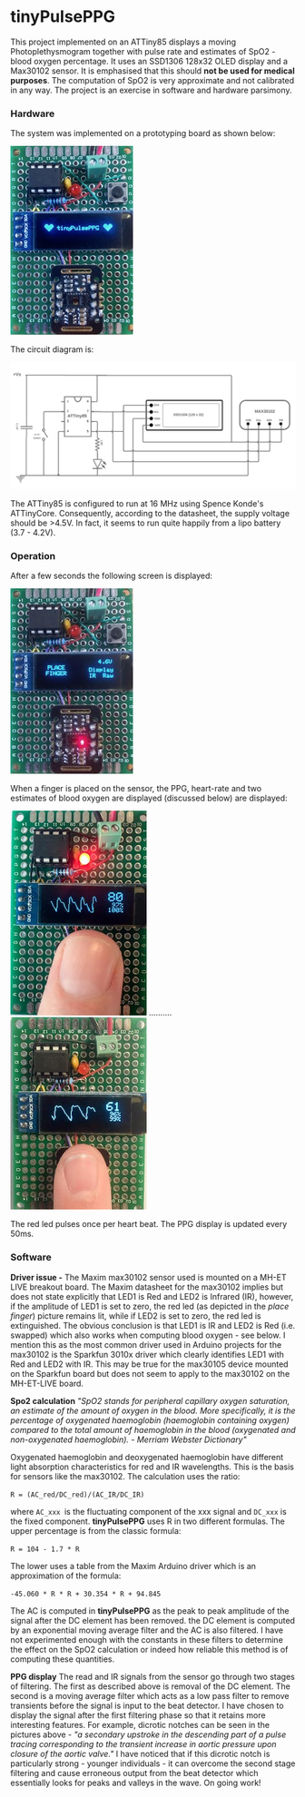 # tinyPulsePPG

This project implemented on an ATTiny85 displays a moving Photoplethysmogram together with pulse rate and estimates of SpO2 - blood oxygen percentage. It uses an SSD1306 128x32 OLED display and a Max30102 sensor. It is emphasised that this should **not be used for medical purposes**. The computation of SpO2 is very approximate and not calibrated in any way. The project is an exercise in software and hardware parsimony.

### Hardware
The system was implemented on a prototyping board as shown below:

![image](image/first.jpg)

The circuit diagram is:

![image](image/circuit.jpeg)

The ATTiny85 is configured to run at 16 MHz using Spence Konde's ATTinyCore. Consequently, according to the datasheet, the supply voltage should be >4.5V. In fact, it seems to run quite happily from a lipo battery (3.7 - 4.2V).

### Operation

After a few seconds the following screen is displayed:

![image](image/place_finger.jpg)

When a finger is placed on the sensor, the PPG, heart-rate and two estimates of blood oxygen are displayed (discussed below)  are displayed:

![image](image/finger1.jpg) ..........  ![image](image/finger2.jpg)

The red led pulses once per heart beat. The PPG display is updated every 50ms.

### Software

**Driver issue -** The Maxim max30102 sensor used is mounted on a MH-ET LIVE breakout board. The Maxim datasheet for the max30102 implies but does not state explicitly that LED1 is Red and LED2 is Infrared (IR), however, if the amplitude of LED1 is set to zero, the red led (as depicted in the *place finger*) picture remains lit, while if LED2 is set to zero, the red led is extinguished. The obvious conclusion is that LED1 is IR and LED2 is Red (i.e. swapped) which also works when computing blood oxygen - see below. I mention this as the most common driver used in Arduino projects for the max30102 is the Sparkfun 3010x driver which clearly identifies LED1 with Red and LED2 with IR. This may be true for the max30105 device mounted on the Sparkfun board but does not seem to apply to the max30102 on the MH-ET-LIVE board. 

**Spo2 calculation** *"SpO2 stands for peripheral capillary oxygen saturation, an estimate of the amount of oxygen in the blood. More specifically, it is the percentage of oxygenated haemoglobin (haemoglobin containing oxygen) compared to the total amount of haemoglobin in the blood (oxygenated and non-oxygenated haemoglobin). - Merriam Webster Dictionary"* 

Oxygenated haemoglobin and deoxygenated haemoglobin have different light absorption characteristics for red and IR wavelengths. This is the basis for sensors like the max30102. The calculation uses the ratio:

`R = (AC_red/DC_red)/(AC_IR/DC_IR)`

where `AC_xxx `is the fluctuating component of the xxx signal and `DC_xxx` is the fixed component. **tinyPulsePPG** uses R in two different formulas. The upper percentage is from the classic formula:

`R = 104 - 1.7 * R`

The lower uses a table from the Maxim Arduino driver which is an approximation of the formula:

`-45.060 * R * R + 30.354 * R + 94.845`

The AC is computed in **tinyPulsePPG** as the peak to peak amplitude of the signal after the DC element has been removed.  the DC element is computed by an exponential moving average filter and the AC is also filtered. I have not experimented enough with the constants in these filters to determine the effect on the SpO2 calculation or indeed how reliable this method is of computing these quantities.

**PPG display** The read and IR signals from the sensor go through two stages of filtering. The first as described above is removal of the DC element. The second is a moving average filter which acts as a low pass filter to remove transients before the signal is input to the beat detector. I have chosen to display the signal after the first filtering phase so that it retains more interesting features. For example, dicrotic notches can be seen in the pictures above - *"a secondary upstroke in the descending part of a pulse tracing corresponding to the transient increase in aortic pressure upon closure of the aortic valve."*
I have noticed that if this dicrotic notch is particularly strong - younger individuals - it can overcome the second stage filtering and cause erroneous output from the beat detector which essentially looks for peaks and valleys in the wave. On going work!







